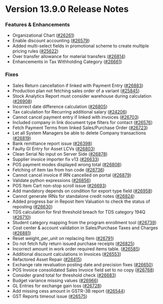 # Version 13.9.0 Release Notes

### Features & Enhancements
- Organizational Chart ([#26261](https://github.com/FINERGYRS/capkpi/pull/26261))
- Enable discount accounting ([#26579](https://github.com/FINERGYRS/capkpi/pull/26579))
- Added multi-select fields in promotional scheme to create multiple pricing rules ([#25622](https://github.com/FINERGYRS/capkpi/pull/25622))
- Over transfer allowance for material transfers ([#26814](https://github.com/FINERGYRS/capkpi/pull/26814))
- Enhancements in Tax Withholding Category ([#26661](https://github.com/FINERGYRS/capkpi/pull/26661))

### Fixes
- Sales Return cancellation if linked with Payment Entry ([#26883](https://github.com/FINERGYRS/capkpi/pull/26883))
- Production plan not fetching sales order of a variant ([#25845](https://github.com/FINERGYRS/capkpi/pull/25845))
- Stock Analytics Report must consider warehouse during calculation ([#26908](https://github.com/FINERGYRS/capkpi/pull/26908))
- Incorrect date difference calculation ([#26805](https://github.com/FINERGYRS/capkpi/pull/26805))
- Tax calculation for Recurring additional salary ([#24206](https://github.com/FINERGYRS/capkpi/pull/24206))
- Cannot cancel payment entry if linked with invoices ([#26703](https://github.com/FINERGYRS/capkpi/pull/26703))
- Included company in link document type filters for contact ([#26576](https://github.com/FINERGYRS/capkpi/pull/26576))
- Fetch Payment Terms from linked Sales/Purchase Order ([#26723](https://github.com/FINERGYRS/capkpi/pull/26723))
- Let all System Managers be able to delete Company transactions ([#26819](https://github.com/FINERGYRS/capkpi/pull/26819))
- Bank remittance report issue ([#26398](https://github.com/FINERGYRS/capkpi/pull/26398))
- Faulty Gl Entry for Asset LCVs ([#26803](https://github.com/FINERGYRS/capkpi/pull/26803))
- Clean Serial No input on Server Side ([#26878](https://github.com/FINERGYRS/capkpi/pull/26878))
- Supplier invoice importer fix v13 ([#26633](https://github.com/FINERGYRS/capkpi/pull/26633))
- POS payment modes displayed wrong total ([#26808](https://github.com/FINERGYRS/capkpi/pull/26808))
- Fetching of item tax from hsn code ([#26736](https://github.com/FINERGYRS/capkpi/pull/26736))
- Cannot cancel invoice if IRN cancelled on portal ([#26879](https://github.com/FINERGYRS/capkpi/pull/26879))
- Validate python expressions ([#26856](https://github.com/FINERGYRS/capkpi/pull/26856))
- POS Item Cart non-stop scroll issue ([#26693](https://github.com/FINERGYRS/capkpi/pull/26693))
- Add mandatory depends on condition for export type field ([#26958](https://github.com/FINERGYRS/capkpi/pull/26958))
- Cannot generate IRNs for standalone credit notes ([#26824](https://github.com/FINERGYRS/capkpi/pull/26824))
- Added progress bar in Repost Item Valuation to check the status of reposting ([#26630](https://github.com/FINERGYRS/capkpi/pull/26630))
- TDS calculation for first threshold breach for TDS category 194Q ([#26710](https://github.com/FINERGYRS/capkpi/pull/26710))
- Student category mapping from the program enrollment tool ([#26739](https://github.com/FINERGYRS/capkpi/pull/26739))
- Cost center & account validation in Sales/Purchase Taxes and Charges ([#26881](https://github.com/FINERGYRS/capkpi/pull/26881))
- Reset weight_per_unit on replacing Item ([#26791](https://github.com/FINERGYRS/capkpi/pull/26791))
- Do not fetch fully return issued purchase receipts ([#26825](https://github.com/FINERGYRS/capkpi/pull/26825))
- Incorrect amount in work order required items table.  ([#26585](https://github.com/FINERGYRS/capkpi/pull/26585))
- Additional discount calculations in Invoices ([#26553](https://github.com/FINERGYRS/capkpi/pull/26553))
- Refactored Asset Repair ([#26415](https://github.com/FINERGYRS/capkpi/pull/25798))
- Exchange rate revaluation posting date and precision fixes ([#26650](https://github.com/FINERGYRS/capkpi/pull/26650))
- POS Invoice consolidated Sales Invoice field set to no copy ([#26768](https://github.com/FINERGYRS/capkpi/pull/26768))
- Consider grand total for threshold check ([#26683](https://github.com/FINERGYRS/capkpi/pull/26683))
- Budget variance missing values ([#26966](https://github.com/FINERGYRS/capkpi/pull/26966))
- GL Entries for exchange gain loss ([#26728](https://github.com/FINERGYRS/capkpi/pull/26728))
- Add missing cess amount in GSTR-3B report ([#26544](https://github.com/FINERGYRS/capkpi/pull/26544))
- GST Reports timeout issue ([#26575](https://github.com/FINERGYRS/capkpi/pull/26575))